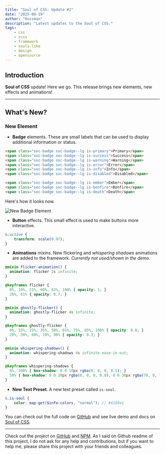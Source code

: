 ```yaml
---
title: "Soul of CSS: Update #2"
date: "2025-08-19"
author: "Kossman"
description: "Latest updates to the Soul of CSS."
tags:
    - css
    - scss
    - framework
    - souls-like
    - design
    - opensource
---
```


## Introduction

**Soul of CSS** update! Here we go.
This release brings new elements, new effects and animations!

---

## What's New?

### New Element

- **Badge** elements. These are small labels that can be used to display additional information or status.
```html
<span class="soc-badge soc-badge--lg is-primary">Primary</span>
<span class="soc-badge soc-badge--lg is-success">Success</span>
<span class="soc-badge soc-badge--lg is-warning">Warning</span>
<span class="soc-badge soc-badge--lg is-error">Error</span>
<span class="soc-badge soc-badge--lg is-info">Info</span>
<span class="soc-badge soc-badge--lg is-disabled">Disabled</span>

<span class="soc-badge soc-badge--lg is-ember">Ember</span>
<span class="soc-badge soc-badge--lg is-bonfire">Bonfire</span>
<span class="soc-badge soc-badge--lg is-death">Death</span>
```

Here's how it looks now.

![New Badge Element](https://i.ibb.co/3n6WqSn/image-2025-08-19-011257398.png)

- **Button** effects. This small effect is used to make buttons more interactive.
```scss
&:active {
    transform: scale(0.97);
}
```

- **Animations** mixins. New flickering and *whispering shadows* animations are added to the framework. 
*Currently not used/shown in the demo.*
```scss
@mixin flicker-animation() {
  animation: flicker 2s infinite;
}

@keyframes flicker {
  0%, 19%, 21%, 60%, 62%, 100% { opacity: 1; }
  20%, 61% { opacity: 0.7; }
}

@mixin ghostly-flicker() {
  animation: ghostly-flicker 4s infinite;
}

@keyframes ghostly-flicker {
  0%, 15%, 25%, 35%, 50%, 65%, 75%, 85%, 100% { opacity: 0.8; }
  20%, 30%, 60%, 70%, 90% { opacity: 0.3; }
}

@mixin whispering-shadows() {
  animation: whispering-shadows 4s infinite ease-in-out;
}

@keyframes whispering-shadows {
  0%, 100% { box-shadow: 0 0 10px rgba(0, 0, 0, 0.5); }
  50% { box-shadow: 0 0 20px rgba(0, 0, 0, 0.8), 0 0 30px rgba(70, 0, 70, 0.3); }
}
```

- **New Text Preset**. A new text preset called `is-soul`.
```scss
&.is-soul {
    color: map-get($info-colors, "normal"); // #4169e1
}
```

You can check out the full code on [GitHub](https://github.com/stkossman/soul-of-css) and see live demo and docs on [Soul of CSS](https://soul-of-css.vercel.app).

---
Check out the project on [GitHub](https://github.com/stkossman/soul-of-css) and [NPM](https://www.npmjs.com/package/soul-of-css).
As I said on Github readme of this project, I do not ask for any help and contributions, but if you want to help me, please share this project with your friends and colleagues.